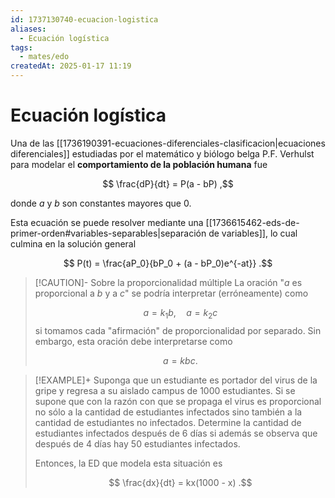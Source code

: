 ```yaml
---
id: 1737130740-ecuacion-logistica
aliases:
  - Ecuación logística
tags:
  - mates/edo
createdAt: 2025-01-17 11:19
---
```


# Ecuación logística

Una de las [[1736190391-ecuaciones-diferenciales-clasificacion|ecuaciones diferenciales]] estudiadas por el matemático y biólogo belga P.F. Verhulst para modelar el **comportamiento de la población humana** fue

$$
\frac{dP}{dt} = P(a - bP)
,$$

donde $a$ y $b$ son constantes mayores que $0$.

Esta ecuación se puede resolver mediante una [[1736615462-eds-de-primer-orden#variables-separables|separación de variables]], lo cual culmina en la solución general

$$
P(t) = \frac{aP_0}{bP_0 + (a - bP_0)e^{-at}}
.$$

> [!CAUTION]- Sobre la proporcionalidad múltiple
> La oración "$a$ es proporcional a $b$ y a $c$" se podría interpretar (erróneamente) como
>
> $$
> a = k_1 b, \quad a = k_2 c
> $$
> si tomamos cada "afirmación" de proporcionalidad por separado. Sin embargo, esta oración debe interpretarse como
> 
> $$
> a = kbc
> .$$

> [!EXAMPLE]+
> Suponga que un estudiante es portador del virus de la gripe y regresa a su aislado campus de $1000$ estudiantes. Si se supone que con la razón con que se propaga el virus es proporcional no sólo a la cantidad de estudiantes infectados sino también a la cantidad de estudiantes no infectados. Determine la cantidad de estudiantes infectados después de $6$ días si además se observa que después de $4$ días hay $50$ estudiantes infectados.
>
> Entonces, la ED que modela esta situación es
> 
> $$
> \frac{dx}{dt} = kx(1000 - x)
> .$$

